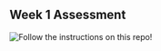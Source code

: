 ## Week 1 Assessment

![Follow the instructions on this repo!](https://github.com/turingschool-examples/Launch_Mod2Wk1_Assessment)